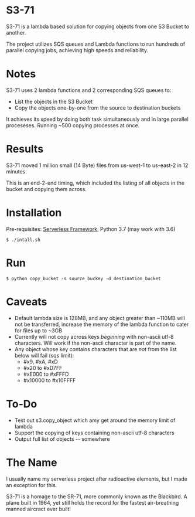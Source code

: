 # S3-71

S3-71 is a lambda based solution for copying objects from one S3 Bucket to another. 

The project utilizes SQS queues and Lambda functions to run hundreds of parallel copying jobs, achieving high speeds and reliability.

# Notes

S3-71 uses 2 lambda functions and 2 corresponding SQS queues to:
* List the objects in the S3 Bucket
* Copy the objects one-by-one from the source to destination buckets

It achieves its speed by doing both task simultaneously and in large parallel proceseses. Running ~500 copying processes at once.

# Results

S3-71 moved 1 million small (14 Byte) files from us-west-1 to us-east-2 in 12 minutes. 

This is an end-2-end timing, which included the listing of all objects in the bucket and copying them across.

# Installation

Pre-requisites: [Serverless Framework](https://serverless.com/), Python 3.7 (may work with 3.6)

    $ ./intall.sh
    
# Run

    $ python copy_bucket -s source_buckey -d destination_bucket
    
# Caveats

* Default lambda size is 128MB, and any object greater than ~110MB will not be transferred, increase the memory of the lambda function to cater for files up to ~3GB
* Currently will not copy across keys *beginning* with non-ascii utf-8 characters. Will work if the non-ascii character is part of the name.
* Any object whose key contains characters that are *not* from the list below will fail (sqs limit):
    * \#x9, \#xA, #xD
    * \#x20 to #xD7FF
    * \#xE000 to #xFFFD
    * \#x10000 to #x10FFFF

# To-Do

* Test out s3.copy_object which amy get around the memory limit of lambda
* Support the copying of keys containing non-ascii utf-8 characters
* Output full list of objects -- somewhere

# The Name

I usually name my serverless project after radioactive elements, but I made an exception for this.

S3-71 is a homage to the SR-71, more commonly known as the Blackbird. A plane built in 1964, yet still holds the record for the fastest air-breathing manned aircract ever built!

